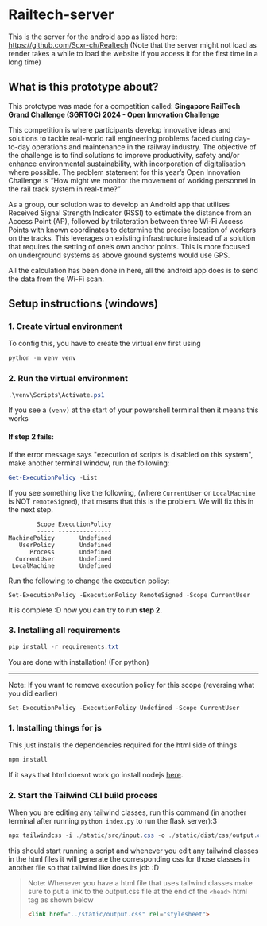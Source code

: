 # Railtech-server

This is the server for the android app as listed here: https://github.com/Scxr-ch/Realtech (Note that the server might not load as render takes a while to load the website if you access it for the first time in a long time)
## What is this prototype about?
This prototype was made for a competition called: **Singapore RailTech Grand Challenge (SGRTGC) 2024 - Open Innovation Challenge**

This competition is where participants develop innovative ideas and solutions to tackle real-world rail engineering problems faced during day-to-day operations and maintenance in the railway industry. The objective of the challenge is to find solutions to improve productivity, safety and/or enhance environmental sustainability, with incorporation of digitalisation where possible.
The problem statement for this year’s Open Innovation Challenge is “How might we monitor the movement of working personnel in the rail track system in real-time?”

As a group, our solution was to develop an Android app that utilises Received Signal Strength Indicator (RSSI) to estimate the distance from an Access Point (AP), followed by trilateration between three Wi-Fi Access Points with known coordinates to determine the precise location of workers on the tracks. This leverages on existing infrastructure instead of a solution that requires the setting of one’s own anchor points. This is more focused on underground systems as above ground systems would use GPS.

All the calculation has been done in here, all the android app does is to send the data from the Wi-Fi scan.
## Setup instructions (windows)
### 1. Create virtual environment
To config this, you have to create the virtual env first using
```Powershell
python -m venv venv
```

### 2. Run the virtual environment
```Powershell
.\venv\Scripts\Activate.ps1 
```
If you see a `(venv)` at the start of your powershell terminal then it means this works

#### If step 2 fails:
If the error message says "execution of scripts is disabled on this system", make another terminal window, run the following:
```Powershell
Get-ExecutionPolicy -List
```
If you see something like the following, (where `CurrentUser` or `LocalMachine` is NOT `remoteSigned`), that means that this is the problem. We will fix this in the next step.
```plaintext
        Scope ExecutionPolicy
        ----- ---------------
MachinePolicy       Undefined
   UserPolicy       Undefined
      Process       Undefined
  CurrentUser       Undefined
 LocalMachine       Undefined
```
Run the following to change the execution policy:
```
Set-ExecutionPolicy -ExecutionPolicy RemoteSigned -Scope CurrentUser
```
It is complete :D now you can try to run **step 2**.

### 3. Installing all requirements
```Powershell
pip install -r requirements.txt
```
You are done with installation! (For python)

---
Note: If you want to remove execution policy for this scope (reversing what you did earlier)
```
Set-ExecutionPolicy -ExecutionPolicy Undefined -Scope CurrentUser
```

### 1. Installing things for js

This just installs the dependencies required for the html side of things
```Powershell
npm install
```
If it says that html doesnt work go install nodejs [here](https://nodejs.org/en/download/prebuilt-installer).

### 2. Start the Tailwind CLI build process

When you are editing any tailwind classes, run this command (in another terminal after running `python index.py` to run the flask server):3
```Powershell
npx tailwindcss -i ./static/src/input.css -o ./static/dist/css/output.css --watch
```
this should start running a script and whenever you edit any tailwind classes in the html files it will generate the corresponding css for those classes in another file so that tailwind like does its job :D

> Note: Whenever you have a html file that uses tailwind classes make sure to put a link to the output.css file at the end of the `<head>` html tag as shown below
> ```html
> <link href="../static/output.css" rel="stylesheet">
>```
